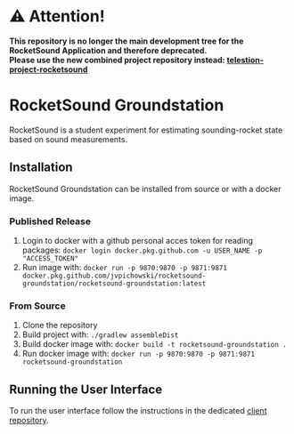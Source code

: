 # ⚠️ Attention!

**This repository is no longer the main development tree for the RocketSound Application and therefore deprecated. \
Please use the new combined project repository instead:
[telestion-project-rocketsound](https://github.com/wuespace/telestion-project-rocketsound)**

# RocketSound Groundstation

RocketSound is a student experiment for estimating sounding-rocket state based on sound measurements. 

## Installation

RocketSound Groundstation can be installed from source or with a docker image.

### Published Release

1. Login to docker with a github personal acces token for reading packages: `docker login docker.pkg.github.com -u USER_NAME -p "ACCESS_TOKEN"`
4. Run image with: `docker run -p 9870:9870 -p 9871:9871 docker.pkg.github.com/jvpichowski/rocketsound-groundstation/rocketsound-groundstation:latest`

### From Source

1. Clone the repository
2. Build project with: `./gradlew assembleDist`
3. Build docker image with: `docker build -t rocketsound-groundstation .`
4. Run docker image with: `docker run -p 9870:9870 -p 9871:9871 rocketsound-groundstation`

## Running the User Interface

To run the user interface follow the instructions in the dedicated [client repository](https://github.com/TelestionTeam/telestion-rocketsound-psc).
